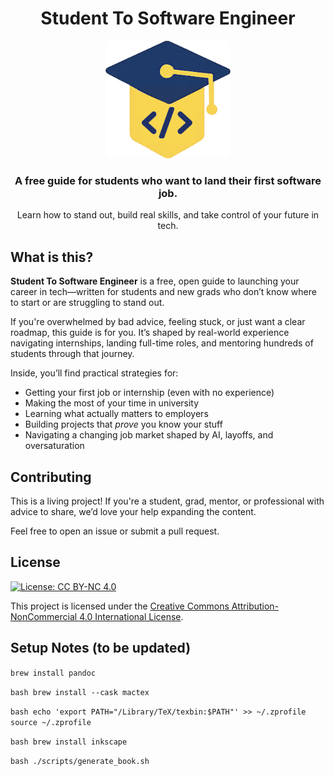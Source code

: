 <h1 align="center">Student To Software Engineer</h1>

<div align="center">
  <img src="static/img/logo.png" alt="Student To Software Engineer" width="200" />
  <br />
  <h3>
    A free guide for students who want to land their first software job.
  </h3>
  <p>
    Learn how to stand out, build real skills, and take control of your future in tech.
  </p>
  <!-- <p>
    Follow along on <a href="https://discord.gg/yourserver" target="_blank">Discord</a> | <a href="https://twitter.com/yourhandle" target="_blank">𝕏 (Twitter)</a> | <a href="https://t.me/yourchannel" target="_blank">Telegram</a>
  </p> -->
</div>

## What is this?

**Student To Software Engineer** is a free, open guide to launching your career in tech—written for students and new grads who don’t know where to start or are struggling to stand out.

If you're overwhelmed by bad advice, feeling stuck, or just want a clear roadmap, this guide is for you. It’s shaped by real-world experience navigating internships, landing full-time roles, and mentoring hundreds of students through that journey.

Inside, you’ll find practical strategies for:

- Getting your first job or internship (even with no experience)
- Making the most of your time in university
- Learning what actually matters to employers
- Building projects that *prove* you know your stuff
- Navigating a changing job market shaped by AI, layoffs, and oversaturation


## Contributing

This is a living project! If you're a student, grad, mentor, or professional with advice to share, we’d love your help expanding the content.  

Feel free to open an issue or submit a pull request.


## License

[![License: CC BY-NC 4.0](https://licensebuttons.net/l/by-nc/4.0/88x31.png)](https://creativecommons.org/licenses/by-nc/4.0/)

This project is licensed under the [Creative Commons Attribution-NonCommercial 4.0 International License](https://creativecommons.org/licenses/by-nc/4.0/).

## Setup Notes (to be updated)
`
brew install pandoc
`

`bash
brew install --cask mactex
`

`bash
echo 'export PATH="/Library/TeX/texbin:$PATH"' >> ~/.zprofile
source ~/.zprofile
`

`bash
brew install inkscape
`

`bash
./scripts/generate_book.sh
`